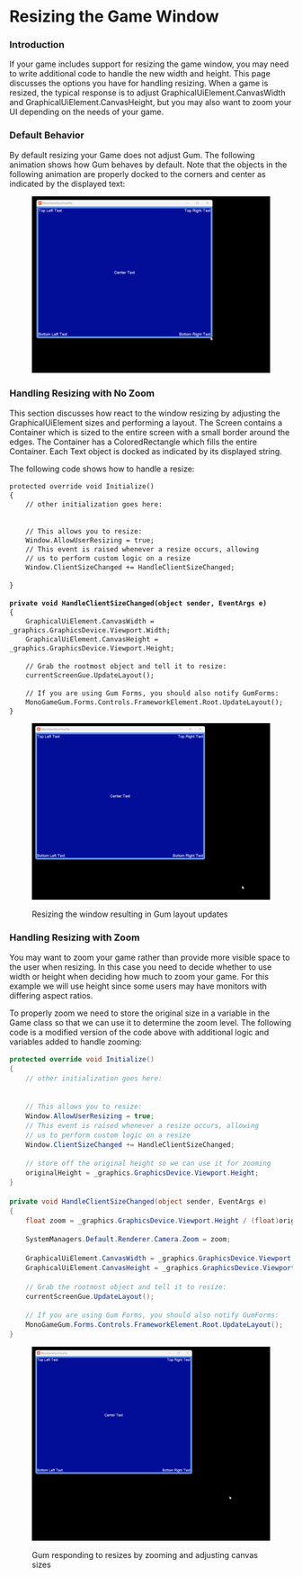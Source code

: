 # Resizing the Game Window

### Introduction

If your game includes support for resizing the game window, you may need to write additional code to handle the new width and height. This page discusses the options you have for handling resizing. When a game is resized, the typical response is to adjust GraphicalUiElement.CanvasWidth and GraphicalUiElement.CanvasHeight, but you may also want to zoom your UI depending on the needs of your game.

### Default Behavior

By default resizing your Game does not adjust Gum. The following animation shows how Gum behaves by default. Note that the objects in the following animation are properly docked to the corners and center as indicated by the displayed text:

<figure><img src="../.gitbook/assets/20_06 44 11.gif" alt=""><figcaption></figcaption></figure>

### Handling Resizing with No Zoom

This section discusses how react to the window resizing by adjusting the GraphicalUiElement sizes and performing a layout. The Screen contains a Container which is sized to the entire screen with a small border around the edges. The Container has a ColoredRectangle which fills the entire Container. Each Text object is docked as indicated by its displayed string.

The following code shows how to handle a resize:

<pre class="language-csharp"><code class="lang-csharp">protected override void Initialize()
{
    // other initialization goes here:
    
    
    // This allows you to resize:
    Window.AllowUserResizing = true;
    // This event is raised whenever a resize occurs, allowing
    // us to perform custom logic on a resize
    Window.ClientSizeChanged += HandleClientSizeChanged;

}
<strong>
</strong><strong>private void HandleClientSizeChanged(object sender, EventArgs e)
</strong>{
    GraphicalUiElement.CanvasWidth = _graphics.GraphicsDevice.Viewport.Width;
    GraphicalUiElement.CanvasHeight = _graphics.GraphicsDevice.Viewport.Height;

    // Grab the rootmost object and tell it to resize:
    currentScreenGue.UpdateLayout();

    // If you are using Gum Forms, you should also notify GumForms:
    MonoGameGum.Forms.Controls.FrameworkElement.Root.UpdateLayout();
}
</code></pre>

<figure><img src="../.gitbook/assets/20_07 01 46.gif" alt=""><figcaption><p>Resizing the window resulting in Gum layout updates</p></figcaption></figure>

### Handling Resizing with Zoom

You may want to zoom your game rather than provide more visible space to the user when resizing. In this case you need to decide whether to use width or height when deciding how much to zoom your game. For this example we will use height since some users may have monitors with differing aspect ratios.

To properly zoom we need to store the original size in a variable in the Game class so that we can use it to determine the zoom level. The following code is a modified version of the code above with additional logic and variables added to handle zooming:

```csharp
protected override void Initialize()
{
    // other initialization goes here:
    
    
    // This allows you to resize:
    Window.AllowUserResizing = true;
    // This event is raised whenever a resize occurs, allowing
    // us to perform custom logic on a resize
    Window.ClientSizeChanged += HandleClientSizeChanged;

    // store off the original height so we can use it for zooming
    originalHeight = _graphics.GraphicsDevice.Viewport.Height;
}

private void HandleClientSizeChanged(object sender, EventArgs e)
{
    float zoom = _graphics.GraphicsDevice.Viewport.Height / (float)originalHeight;
    
    SystemManagers.Default.Renderer.Camera.Zoom = zoom;

    GraphicalUiElement.CanvasWidth = _graphics.GraphicsDevice.Viewport.Width/zoom;
    GraphicalUiElement.CanvasHeight = _graphics.GraphicsDevice.Viewport.Height/zoom;

    // Grab the rootmost object and tell it to resize:
    currentScreenGue.UpdateLayout();

    // If you are using Gum Forms, you should also notify GumForms:
    MonoGameGum.Forms.Controls.FrameworkElement.Root.UpdateLayout();
}
```

<figure><img src="../.gitbook/assets/20_07 03 01.gif" alt=""><figcaption><p>Gum responding to resizes by zooming and adjusting canvas sizes</p></figcaption></figure>
